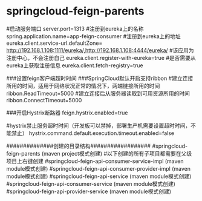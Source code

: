 # springcloud-feign-parents

#启动服务端口
server.port=1313
#注册到eureka上的名称
spring.application.name=app-feign-consumer
#注册到eureka上的地址
eureka.client.service-url.defaultZone= http://192.168.1.108:1111/eureka/,http://192.168.1.108:4444/eureka/
#该应用为注册中心，不会注册自己
eureka.client.register-with-eureka=true
#是否需要从eureka上获取注册信息
eureka.client.fetch-registry=true

###设置feign客户端超时时间
###SpringCloud默认开启支持ribbon
#建立连接所用的时间，适用于网络状况正常的情况下，两端链接所用的时间
ribbon.ReadTimeout=5000
#建立连接后从服务器读取到可用资源所用的时间
ribbon.ConnectTimeout=5000

###开启Hystrix断路器
feign.hystrix.enabled=true

#hystrix禁止服务超时时间（开发板可以禁掉，部署生产机需要设置超时时间，不能禁止）
hystrix.command.default.execution.timeout.enabled=false

##############创建的目录结构##################
#springcloud-feign-parents  (maven project模式创建)
    #以下创建的所有子项目都需要在父级项目上右键创建
    #springcloud-feign-api-consumer-service-impl  (maven module模式创建)
    #springcloud-feign-api-consumer-provider-impl  (maven module模式创建)
    #springcloud-feign-api-service  (maven module模式创建)
          #springcloud-feign-api-consumer-service  (maven module模式创建)
          #springcloud-feign-api-provider-service  (maven module模式创建)
